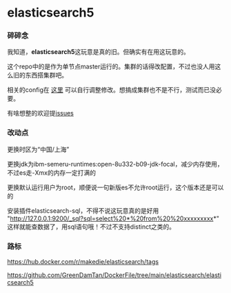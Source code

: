 # **elasticsearch5**

### 碎碎念

我知道，**elasticsearch5**这玩意是真的旧。但确实有在用这玩意的。

这个repo中的是作为单节点master运行的。集群的话得改配置，不过也没人用这么旧的东西搭集群吧。

相关的config在 [这里](https://github.com/GreenDamTan/DockerFile/tree/main/elasticsearch/elasticsearch5/opt/bitnami/elasticsearch/config) 可以自行调整修改。想搞成集群也不是不行，测试而已没必要。

有啥想整的欢迎提[issues](https://github.com/GreenDamTan/DockerFile/issues)

### 改动点

更换时区为“中国/上海”

更换jdk为ibm-semeru-runtimes:open-8u332-b09-jdk-focal，减少内存使用，不过es走-Xmx的内存一定打满的

更换默认运行用户为root，顺便说一句新版es不允许root运行，这个版本还是可以的

安装插件elasticsearch-sql，不得不说这玩意真的是好用 "http://127.0.0.1:9200/_sql?sql=select%20*%20from%20%20xxxxxxxxx*" 这样就能查数据了，用sql语句哦！不过不支持distinct之类的。

### 路标

https://hub.docker.com/r/makedie/elasticsearch/tags

https://github.com/GreenDamTan/DockerFile/tree/main/elasticsearch/elasticsearch5